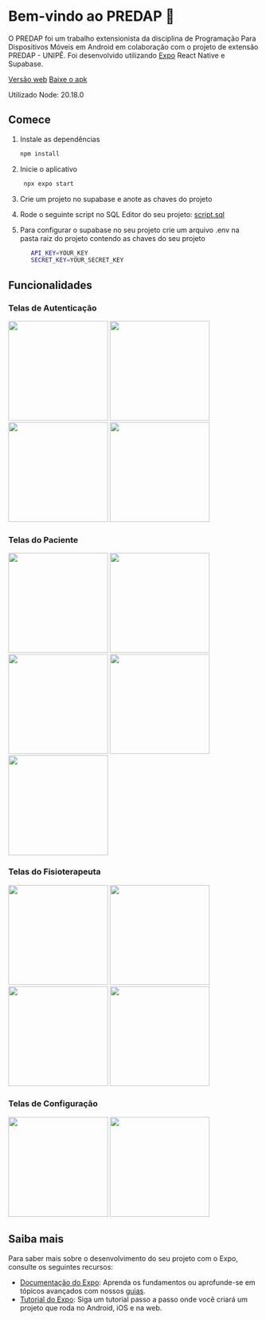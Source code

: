 # Bem-vindo ao PREDAP 👋

O PREDAP foi um trabalho extensionista da disciplina de Programação Para Dispositivos Móveis em Android em colaboração com o projeto de extensão PREDAP - UNIPÊ.
Foi desenvolvido utilizando [Expo](https://expo.dev) React Native e Supabase.

[Versão web](https://predap.vercel.app/)
[Baixe o apk](https://drive.google.com/file/d/1IZ4vz3tQD7jIlV6XufJlgve0ub9Uci5k/view?usp=sharing)

Utilizado Node: 20.18.0

## Comece

1. Instale as dependências

   ```bash
   npm install
   ```

2. Inicie o aplicativo

   ```bash
    npx expo start
   ```

3. Crie um projeto no supabase e anote as chaves do projeto
4. Rode o seguinte script no SQL Editor do seu projeto:
   [script.sql](./scripts/script.sql)

5. Para configurar o supabase no seu projeto crie um arquivo .env na pasta raiz do projeto contendo as chaves do seu projeto
   ```bash
      API_KEY=YOUR_KEY
      SECRET_KEY=YOUR_SECRET_KEY
   ```

## Funcionalidades

### Telas de Autenticação
<img src="/apresentation/img (13).png" width="200">
<img src="/apresentation/img (16).png" width="200">
<img src="/apresentation/img (15).png" width="200">
<img src="/apresentation/img (14).png" width="200">

### Telas do Paciente
<img src="/apresentation/img (2).png" width="200">
<img src="/apresentation/img (1).png" width="200">
<img src="/apresentation/img (11).png" width="200">
<img src="/apresentation/img (10).png" width="200">
<img src="/apresentation/img (9).png" width="200">

### Telas do Fisioterapeuta

<img src="/apresentation/img (6).png" width="200">
<img src="/apresentation/img (5).png" width="200">
<img src="/apresentation/img (4).png" width="200">
<img src="/apresentation/img (3).png" width="200">

### Telas de Configuração

<img src="/apresentation/img (8).png" width="200">
<img src="/apresentation/img (7).png" width="200">


## Saiba mais

Para saber mais sobre o desenvolvimento do seu projeto com o Expo, consulte os seguintes recursos:

- [Documentação do Expo](https://docs.expo.dev/): Aprenda os fundamentos ou aprofunde-se em tópicos avançados com nossos [guias](https://docs.expo.dev/guides).
- [Tutorial do Expo](https://docs.expo.dev/tutorial/introduction/): Siga um tutorial passo a passo onde você criará um projeto que roda no Android, iOS e na web.